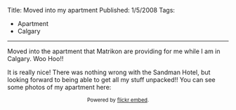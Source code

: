 Title: Moved into my apartment
Published: 1/5/2008
Tags:
- Apartment
- Calgary
---

Moved into the apartment that Matrikon are providing for me while I am in Calgary. Woo Hoo!!

It is really nice! There was nothing wrong with the Sandman Hotel, but looking forward to being able to get all my stuff unpacked!! You can see some photos of my apartment here:

<div id="flickrembed"></div><small style="display: block; text-align: center; margin: 0 auto;">Powered by <a href="https://flickrembed.com">flickr embed</a>.</small>

<script src="https://flickrembed.com/embed_v2.js.php?source=flickr&layout=responsive&input=72157647153716760&sort=0&by=album&theme=default&scale=fit&skin=default&id=5850544461b40"></script>